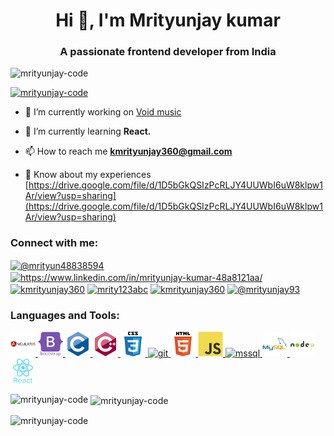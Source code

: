 <h1 align="center">Hi 👋, I'm Mrityunjay kumar</h1>
<h3 align="center">A passionate frontend developer from India</h3>

<p align="left"> <img src="https://komarev.com/ghpvc/?username=mrityunjay-code&label=Profile%20views&color=0e75b6&style=flat" alt="mrityunjay-code" /> </p>

<p align="left"> <a href="https://github.com/ryo-ma/github-profile-trophy"><img src="https://github-profile-trophy.vercel.app/?username=mrityunjay-code" alt="mrityunjay-code" /></a> </p> 

<!-- <p align="left"> <a href="https://twitter.com/@mrityun48838594" target="blank"><img src="https://img.shields.io/twitter/follow/@mrityun48838594?logo=twitter&style=for-the-badge" alt="@mrityun48838594" /></a> </p> -->

- 🔭 I’m currently working on [Void music](https://github.com/Mrityunjay-code)

- 🌱 I’m currently learning **React.**

- 📫 How to reach me **kmrityunjay360@gmail.com**

- 📄 Know about my experiences [https://drive.google.com/file/d/1D5bGkQSIzPcRLJY4UUWbI6uW8klpw1Ar/view?usp=sharing](https://drive.google.com/file/d/1D5bGkQSIzPcRLJY4UUWbI6uW8klpw1Ar/view?usp=sharing)

<h3 align="left">Connect with me:</h3>
<p align="left">
<a href="https://twitter.com/@mrityun48838594" target="blank"><img align="center" src="https://raw.githubusercontent.com/rahuldkjain/github-profile-readme-generator/master/src/images/icons/Social/twitter.svg" alt="@mrityun48838594" height="30" width="40" /></a>
<a href="https://www.linkedin.com/in/mrityunjay-kumar-48a8121aa/" target="blank"><img align="center" src="https://raw.githubusercontent.com/rahuldkjain/github-profile-readme-generator/master/src/images/icons/Social/linked-in-alt.svg" alt="https://www.linkedin.com/in/mrityunjay-kumar-48a8121aa/" height="30" width="40" /></a>
<a href="https://instagram.com/kmrityunjay360" target="blank"><img align="center" src="https://raw.githubusercontent.com/rahuldkjain/github-profile-readme-generator/master/src/images/icons/Social/instagram.svg" alt="kmrityunjay360" height="30" width="40" /></a>
<a href="https://www.codechef.com/users/mrity123abc" target="blank"><img align="center" src="https://cdn.jsdelivr.net/npm/simple-icons@3.1.0/icons/codechef.svg" alt="mrity123abc" height="30" width="40" /></a>
<a href="https://www.hackerrank.com/kmrityunjay360" target="blank"><img align="center" src="https://raw.githubusercontent.com/rahuldkjain/github-profile-readme-generator/master/src/images/icons/Social/hackerrank.svg" alt="kmrityunjay360" height="30" width="40" /></a>
<a href="https://www.hackerearth.com/@mrityunjay93" target="blank"><img align="center" src="https://raw.githubusercontent.com/rahuldkjain/github-profile-readme-generator/master/src/images/icons/Social/hackerearth.svg" alt="@mrityunjay93" height="30" width="40" /></a>
</p>

<h3 align="left">Languages and Tools:</h3>
<p align="left"> <a href="https://angular.io" target="_blank" rel="noreferrer"> <img src="https://raw.githubusercontent.com/devicons/devicon/master/icons/angularjs/angularjs-original-wordmark.svg" alt="angularjs" width="40" height="40"/> </a> <a href="https://getbootstrap.com" target="_blank" rel="noreferrer"> <img src="https://raw.githubusercontent.com/devicons/devicon/master/icons/bootstrap/bootstrap-plain-wordmark.svg" alt="bootstrap" width="40" height="40"/> </a> <a href="https://www.cprogramming.com/" target="_blank" rel="noreferrer"> <img src="https://raw.githubusercontent.com/devicons/devicon/master/icons/c/c-original.svg" alt="c" width="40" height="40"/> </a> <a href="https://www.w3schools.com/cpp/" target="_blank" rel="noreferrer"> <img src="https://raw.githubusercontent.com/devicons/devicon/master/icons/cplusplus/cplusplus-original.svg" alt="cplusplus" width="40" height="40"/> </a> <a href="https://www.w3schools.com/css/" target="_blank" rel="noreferrer"> <img src="https://raw.githubusercontent.com/devicons/devicon/master/icons/css3/css3-original-wordmark.svg" alt="css3" width="40" height="40"/> </a> <a href="https://git-scm.com/" target="_blank" rel="noreferrer"> <img src="https://www.vectorlogo.zone/logos/git-scm/git-scm-icon.svg" alt="git" width="40" height="40"/> </a> <a href="https://www.w3.org/html/" target="_blank" rel="noreferrer"> <img src="https://raw.githubusercontent.com/devicons/devicon/master/icons/html5/html5-original-wordmark.svg" alt="html5" width="40" height="40"/> </a> <a href="https://developer.mozilla.org/en-US/docs/Web/JavaScript" target="_blank" rel="noreferrer"> <img src="https://raw.githubusercontent.com/devicons/devicon/master/icons/javascript/javascript-original.svg" alt="javascript" width="40" height="40"/> </a> <a href="https://www.microsoft.com/en-us/sql-server" target="_blank" rel="noreferrer"> <img src="https://www.svgrepo.com/show/303229/microsoft-sql-server-logo.svg" alt="mssql" width="40" height="40"/> </a> <a href="https://www.mysql.com/" target="_blank" rel="noreferrer"> <img src="https://raw.githubusercontent.com/devicons/devicon/master/icons/mysql/mysql-original-wordmark.svg" alt="mysql" width="40" height="40"/> </a> <a href="https://nodejs.org" target="_blank" rel="noreferrer"> <img src="https://raw.githubusercontent.com/devicons/devicon/master/icons/nodejs/nodejs-original-wordmark.svg" alt="nodejs" width="40" height="40"/> </a> <a href="https://reactjs.org/" target="_blank" rel="noreferrer"> <img src="https://raw.githubusercontent.com/devicons/devicon/master/icons/react/react-original-wordmark.svg" alt="react" width="40" height="40"/> </a> </p>

<p><img align="left" src="https://github-readme-stats.vercel.app/api/top-langs?username=mrityunjay-code&show_icons=true&locale=en&layout=compact" alt="mrityunjay-code" /></p>

<p>&nbsp;<img align="center" src="https://github-readme-stats.vercel.app/api?username=mrityunjay-code&show_icons=true&locale=en" alt="mrityunjay-code" /></p>

<p><img align="center" src="https://github-readme-streak-stats.herokuapp.com/?user=mrityunjay-code&" alt="mrityunjay-code" /></p>
